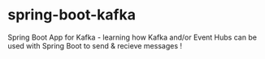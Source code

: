 # spring-boot-kafka
Spring Boot App for Kafka - learning how Kafka and/or Event Hubs can be used with Spring Boot to send & recieve messages ! 

